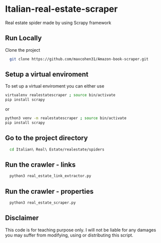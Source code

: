 # Italian-real-estate-scraper
Real estate spider made by using Scrapy framework

## Run Locally
Clone the project

```bash
  git clone https://github.com/maxcohen31/Amazon-book-scraper.git
```

## Setup a virtual enviroment
To set up a virtual enviroment you can either use
```bash
virtualenv realestatescraper ; source bin/activate
pip install scrapy
```

or
```bash
python3 venv -m realestatescraper ; source bin/activate
pip install scrapy
```

## Go to the project directory

```bash
  cd Italian\ Real\ Estate/realestate/spiders
```

## Run the crawler - links
```bash
  python3 real_estate_link_extractor.py
```


## Run the crawler - properties
```bash
  python3 real_estate_scraper.py
```
  
## Disclaimer
This code is for teaching purpose only. I will not be liable for any damages you may suffer from modifying, using or distributing this script.